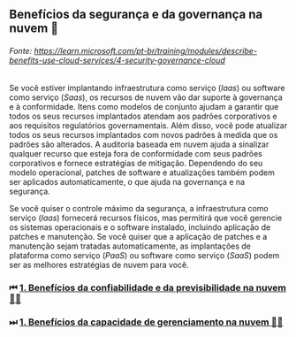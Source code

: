 ## Benefícios da segurança e da governança na nuvem 👮‍
###### Fonte: https://learn.microsoft.com/pt-br/training/modules/describe-benefits-use-cloud-services/4-security-governance-cloud

Se você estiver implantando infraestrutura como serviço (*Iaas*) ou software como serviço (*Saas*), os recursos de nuvem vão dar suporte à governança e à conformidade. Itens como modelos de conjunto ajudam a garantir que todos os seus recursos implantados atendam aos padrões corporativos e aos requisitos regulatórios governamentais. Além disso, você pode atualizar todos os seus recursos implantados com novos padrões à medida que os padrões são alterados. A auditoria baseada em nuvem ajuda a sinalizar qualquer recurso que esteja fora de conformidade com seus padrões corporativos e fornece estratégias de mitigação. Dependendo do seu modelo operacional, patches de software e atualizações também podem ser aplicados automaticamente, o que ajuda na governança e na segurança.

Se você quiser o controle máximo da segurança, a infraestrutura como serviço (*Iaas*) fornecerá recursos físicos, mas permitirá que você gerencie os sistemas operacionais e o software instalado, incluindo aplicação de patches e manutenção. Se você quiser que a aplicação de patches e a manutenção sejam tratadas automaticamente, as implantações de plataforma como serviço (*PaaS*) ou software como serviço (*SaaS*) podem ser as melhores estratégias de nuvem para você.

### ⏮ <a href="https://github.com/ofabiobatista/AZ-900/blob/main/confiabilidadePrevisibilidade.md"> 1. Benefícios da confiabilidade e da previsibilidade na nuvem 🕵️‍♂️ </a>
### ⏭ <a href="https://github.com/ofabiobatista/AZ-900/blob/main/capacidadeGerenciamento.md"> 1. Benefícios da capacidade de gerenciamento na nuvem 👨‍💼</a>
